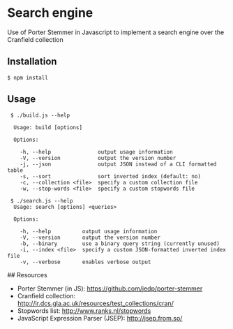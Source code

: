 # Search engine
Use of Porter Stemmer in Javascript to implement a search engine over the Cranfield collection

## Installation

    $ npm install
  
## Usage

```  
 $ ./build.js --help

  Usage: build [options]

  Options:

    -h, --help               output usage information
    -V, --version            output the version number
    -j, --json               output JSON instead of a CLI formatted table
    -s, --sort               sort inverted index (default: no)
    -c, --collection <file>  specify a custom collection file
    -w, --stop-words <file>  specify a custom stopwords file
```
```  
 $ ./search.js --help
  Usage: search [options] <queries>

  Options:

    -h, --help          output usage information
    -V, --version       output the version number
    -b, --binary        use a binary query string (currently unused)
    -i, --index <file>  specify a custom JSON-formatted inverted index file
    -v, --verbose       enables verbose output
```

## Resources

* Porter Stemmer (in JS): https://github.com/jedp/porter-stemmer
* Cranfield collection: http://ir.dcs.gla.ac.uk/resources/test_collections/cran/
* Stopwords list: http://www.ranks.nl/stopwords
* JavaScript Expression Parser (JSEP): http://jsep.from.so/
